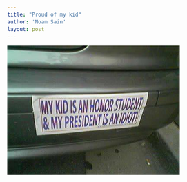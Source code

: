```yaml
---
title: "Proud of my kid"
author: 'Noam Sain'
layout: post
---
```


![Honor student](/assets/2015/2015-07-honor-student.jpg "Proud of my kid")
